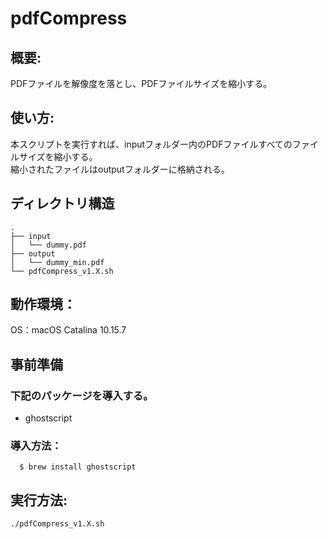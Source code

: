# pdfCompress

## 概要:
PDFファイルを解像度を落とし、PDFファイルサイズを縮小する。

## 使い方:
本スクリプトを実行すれば、inputフォルダー内のPDFファイルすべてのファイルサイズを縮小する。<br>
縮小されたファイルはoutputフォルダーに格納される。

## ディレクトリ構造
```
.
├── input
│   └── dummy.pdf
├── output
│   └── dummy_min.pdf
└── pdfCompress_v1.X.sh
```
## 動作環境：
OS：macOS Catalina 10.15.7

## 事前準備
### 下記のパッケージを導入する。
- ghostscript
### 導入方法：		
```
  $ brew install ghostscript
```
 
## 実行方法:
```
./pdfCompress_v1.X.sh 
```
